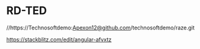 
# RD-TED
//https://Technosoftdemo:Apexon12@github.com/technosoftdemo/raze.git

https://stackblitz.com/edit/angular-afvxtz 

